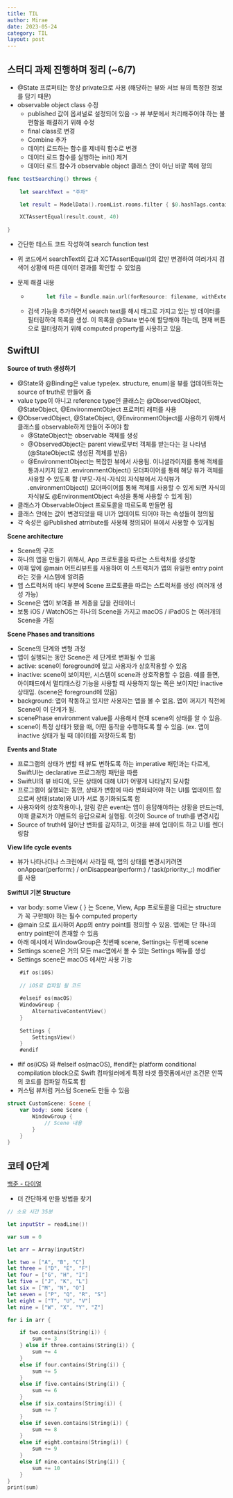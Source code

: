 ```yaml
---
title: TIL
author: Mirae
date: 2023-05-24
category: TIL
layout: post
---
```



## 스터디 과제 진행하며 정리 (~6/7)
- @State 프로퍼티는 항상 private으로 사용 (해당하는 뷰와 서브 뷰의 특정한 정보를 담기 때문)
- observable object class 수정
    - published 값이 옵셔널로 설정되어 있음 -> 뷰 부분에서 처리해주어야 하는 불편함을 해결하기 위해 수정
    - final class로 변경 
    - Combine 추가 
    - 데이터 로드하는 함수를 제네릭 함수로 변경
    - 데이터 로드 함수를 실행하는 init() 제거
    - 데이터 로드 함수가 observable object 클래스 안이 아닌 바깥 쪽에 정의  

```swift
func testSearching() throws {
    
    let searchText = "주차"

    let result = ModelData().roomList.rooms.filter { $0.hashTags.contains(searchText) }

    XCTAssertEqual(result.count, 40)
    
}
```
- 간단한 테스트 코드 작성하여 search function test
- 위 코드에서 searchText의 값과 XCTAssertEqual()의 값만 변경하여 여러가지 검색어 상황에 따른 데이터 결과를 확인할 수 있었음
    
    
- 문제 해결 내용 
    - ```swift 
            let file = Bundle.main.url(forResource: filename, withExtension: "txt")``` 에서 withExtension을 nil로 주면 이름이 일치하는 첫번째 파일을 가져온다고 하여 nil로 주었으나 파일을 찾지 못한다는 에러가 발생하여 파일의 익스텐션인 "txt"로 수정하여 해결
    - 검색 기능을 추가하면서 search text를 해시 태그로 가지고 있는 방 데이터를 필터링하여 목록을 생성. 이 목록을 @State 변수에 할당해야 하는데, 현재 버튼으로 필터링하기 위해 computed property를 사용하고 있음. 

## SwiftUI 

<b>Source of truth 생성하기</b>
- @State와 @Binding은 value type(ex. structure, enum)을 뷰를 업데이트하는 source of truth로 만들어 줌 
- value type이 아니고 reference type인 클래스는 @ObservedObject, @StateObject, @EnvironmentObject 프로퍼티 래퍼를 사용
- @ObservedObject, @StateObject, @EnvironmentObject를 사용하기 위해서 클래스를 observable하게 만들어 주어야 함
    - @StateObject는 observable 객체를 생성
    - @ObservedObject는 parent view로부터 객체를 받는다는 걸 나타냄 (@StateObject로 생성된 객체를 받음)
    - @EnvironmentObject는 복잡한 뷰에서 사용됨. 이니셜라이저를 통해 객체를 통과시키지 않고 .environmentObject() 모더파이어를 통해 해당 뷰가 객체를 사용할 수 있도록 함 (부모-자식-자식의 자식뷰에서 자식뷰가 .environmentObject() 모더파이어를 통해 객체를 사용할 수 있게 되면 자식의 자식뷰도 @EnvironmentObject 속성을 통해 사용할 수 있게 됨)
- 클래스가 ObservableObject 프로토콜을 따르도록 만들면 됨 
- 클래스 안에는 값이 변경되었을 때 UI가 업데이트 되어야 하는 속성들이 정의됨 
- 각 속성은 @Published atrribute를 사용해 정의되어 뷰에서 사용할 수 있게됨
  
  
<b>Scene architecture</b>
- Scene의 구조
- 하나의 앱을 만들기 위해서, App 프로토콜을 따르는 스트럭처를 생성함
- 이때 앞에 @main 어트리뷰트를 사용하여 이 스트럭처가 앱의 유일한 entry point라는 것을 시스템에 알려줌
- 앱 스트럭처의 바디 부분에 Scene 프로토콜을 따르는 스트럭처를 생성 (여러개 생성 가능)
- Scene은 앱이 보여줄 뷰 게층을 담을 컨테이너
- 보통 iOS / WatchOS는 하나의 Scene을 가지고 macOS / iPadOS 는 여러개의 Scene을 가짐 

<b>Scene Phases and transitions</b>
- Scene의 단계와 변형 과정
- 앱이 실행되는 동안 Scene은 세 단계로 변화될 수 있음
- active: scene이 foreground에 있고 사용자가 상호작용할 수 있음 
- inactive: scene이 보이지만, 시스템이 scene과 상호작용할 수 없음. 예를 들면, 아이패드에서 멀티태스킹 기능을 사용할 때 사용하지 않는 쪽은 보이지만 inactive 상태임. (scene은 foreground에 있음)
- background: 앱이 작동하고 있지만 사용자는 앱을 볼 수 없음. 앱이 꺼지기 직전에 Scene이 이 단계가 됨.
- scenePhase environment value를 사용해서 현재 scene의 상태를 알 수 있음.
- scene이 특정 상태가 됐을 때, 어떤 동작을 수행하도록 할 수 있음. (ex. 앱이 inactive 상태가 될 때 데이터를 저장하도록 함)  

<b>Events and State</b>
- 프로그램의 상태가 변할 때 뷰도 변하도록 하는 imperative 패턴과는 다르게, SwiftUI는 declarative 프로그래밍 패턴을 따름 
- SwiftUI의 뷰 바디에, 모든 상태에 대해 UI가 어떻게 나타날지 묘사함
- 프로그램이 실행되는 동안, 상태가 변함에 따라 변화되어야 하는 UI를 업데이트 함으로써 상태(state)와 UI가 서로 동기화되도록 함
- 사용자와의 상호작용이나, 알림 같은 event는 앱이 응답해야하는 상황을 만드는데, 이때 클로저가 이벤트의 응답으로써 실행됨. 이것이 Source of truth를 변경시킴
- Source of truth에 일어난 변화를 감지하고, 이것을 뷰에 업데이트 하고 UI를 렌더링함

<b>View life cycle events</b>
- 뷰가 나타나더나 스크린에서 사라질 때, 앱의 상태를 변경시키려면 onAppear(perform:) / onDisappear(perform:) / task(priority:_:) modifier 를 사용

<b>SwiftUI 기본 Structure</b>
- var body: some View { } 는 Scene, View, App 프로토콜을 다르는 structure가 꼭 구햔헤야 하는 필수 computed property
- @main 으로 표시하여 App의 entry point를 정의할 수 있음. 앱에는 단 하나의 entry point만이 존재할 수 있음
- 아래 예시에서 WindowGroup은 첫번째 scene, Settings는 두번째 scene 
- Settings scene은 거의 모든 mac앱에서 볼 수 있는 Settings 메뉴를 생성
- Settings scene은 macOS 에서만 사용 가능  

```swift
    #if os(iOS)
    
    // iOS로 컴파일 될 코드
    
    #elseif os(macOS)
    WindowGroup {
        AlternativeContentView()
    }
    
    Settings {
        SettingsView()
    }
    #endif
```
  
- #if os(iOS) 와 #elseif os(macOS), #endif는 platform conditional compilation block으로 Swift 컴파일러에게 특정 타겟 플랫폼에서만 조건문 안쪽의 코드를 컴파일 하도록 함
- 커스텀 뷰처럼 커스텀 Scene도 만들 수 있음

```swift
struct CustomScene: Scene {
    var body: some Scene {
        WindowGroup {
            // Scene 내용
        }
    }   
}
```

## 코테 0단계

[백준 - 다이얼](https://www.acmicpc.net/problem/5622)

- 더 간단하게 만들 방법을 찾기

```swift
// 소요 시간 35분

let inputStr = readLine()!

var sum = 0

let arr = Array(inputStr)

let two = ["A", "B", "C"]
let three = ["D", "E", "F"]
let four = ["G", "H", "I"]
let five = ["J", "K", "L"]
let six = ["M", "N", "O"]
let seven = ["P", "Q", "R", "S"]
let eight = ["T", "U", "V"]
let nine = ["W", "X", "Y", "Z"]

for i in arr {

    if two.contains(String(i)) {
        sum += 3
    } else if three.contains(String(i)) {
        sum += 4
    }
    else if four.contains(String(i)) {
        sum += 5
    }
    else if five.contains(String(i)) {
        sum += 6
    }
    else if six.contains(String(i)) {
        sum += 7
    }
    else if seven.contains(String(i)) {
        sum += 8
    }
    else if eight.contains(String(i)) {
        sum += 9
    }
    else if nine.contains(String(i)) {
        sum += 10
    }
}
print(sum)
```



